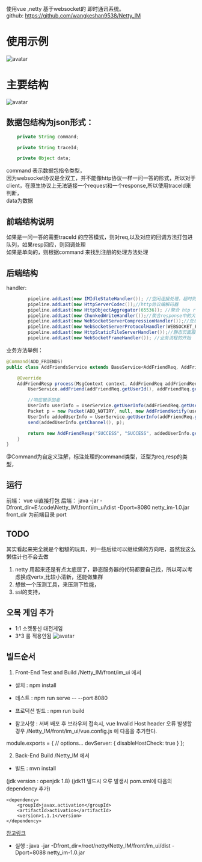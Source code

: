 使用vue ,netty 基于websocket的 即时通讯系统。  
github: https://github.com/wangkeshan9538/Netty_IM  

# 使用示例

![avatar](./doc/ttt.gif)

# 主要结构

![avatar](./doc/yyy.png)


##  数据包结构为json形式：
```java
    private String command;

    private String traceId;

    private Object data;
```
command 表示数据包指令类型，  
因为websocket协议是全双工，并不能像http协议一样一问一答的形式，所以对于client，在原生协议上无法链接一个request和一个response,所以使用traceId来判断，  
data为数据  

## 前端结构说明
如果是一问一答的需要traceId 的应答模式，则对req,以及对应的回调方法打包进队列，如果resp回应，则回调处理  
如果是单向的，则根据command 来找到注册的处理方法处理

## 后端结构
handler:

``` java
        pipeline.addLast(new IMIdleStateHandler()); //空闲连接处理，超时则关闭
        pipeline.addLast(new HttpServerCodec());//http协议编解码器
        pipeline.addLast(new HttpObjectAggregator(65536)); //聚合 htp requet中的chunk内容，
        pipeline.addLast(new ChunkedWriteHandler());//聚合response中的大量数据内容
        pipeline.addLast(new WebSocketServerCompressionHandler());//处理websocket的扩展以及判断协议升级
        pipeline.addLast(new WebSocketServerProtocolHandler(WEBSOCKET_PATH, null, true));//会自动添加websocket握手handler,握手完成会添加websocket的编解码器
        pipeline.addLast(new HttpStaticFileServerHandler());//静态页面服务，
        pipeline.addLast(new WebSocketFrameHandler()); //业务流程的开始 
```

业务方法举例：

``` java
@Command(ADD_FRIENDS)
public class AddFriendsService extends BaseService<AddFriendReq, AddFriendResp> {

    @Override
    AddFriendResp process(MsgContext context, AddFriendReq addFriendReq) {
        UserService.addFriend(addFriendReq.getUserId(), addFriendReq.getAddId());

        //响应被添加者
        UserInfo userInfo = UserService.getUserInfo(addFriendReq.getUserId());
        Packet p = new Packet(ADD_NOTIRY, null, new AddFriendNotify(userInfo.getUserId(), userInfo.getUserName()));
        UserInfo addedUserInfo = UserService.getUserInfo(addFriendReq.getAddId());
        send(addedUserInfo.getChannel(), p);

        return new AddFriendResp("SUCCESS", "SUCCESS", addedUserInfo.getUserId(), addedUserInfo.getUserName());
    }
}

```
@Command为自定义注解，标注处理的command类型，泛型为req,resp的类型，

## 运行
前端： vue ui直接打包
后端：  java -jar -Dfront_dir=E:\code\Netty_IM\front\im_ui\dist -Dport=8080 netty_im-1.0.jar
front_dir 为前端目录
port

## TODO
其实看起来完全就是个粗糙的玩具，列一些后续可以继续做的方向吧，虽然我这么懒估计也不会去做
1. netty 用起来还是有点太底层了，静态服务器的代码都要自己找，所以可以考虑换成vertx,比较小清新，还能做集群
2. 想做一个压测工具，来压测下性能，
3. ssl的支持，


## 오목 게임 추가 
- 1:1 소켓통신 대전게임
- 3*3 룰 적용안됨
![avatar](./doc/omokdemo.gif)


## 빌드순서
1. Front-End Test and Build
/Netty_IM/front/im_ui 에서
- 설치 : npm install
- 테스트 : npm run serve -- --port 8080
- 프로덕션 빌드 : npm run build

- 참고사항 : 서버 배포 후 브라우저 접속시, vue Invalid Host header 오류 발생할 경우
/Netty_IM/front/im_ui/vue.config.js 에 다음을 추가한다.

module.exports = {
  // options...
  devServer: {
    disableHostCheck: true
  }
};

2. Back-End Build
/Netty_IM 에서
- 빌드 : mvn install 

(jdk version : openjdk 1.8)
(jdk11 빌드시 오류 발생시 pom.xml에 다음의 dependency 추가)
```
<dependency>
    <groupId>javax.activation</groupId>
    <artifactId>activation</artifactId>
    <version>1.1.1</version>
</dependency>
```
[참고링크](https://vo.la/U5jiRz "StackOverflow")
- 실행 : 
java -jar -Dfront_dir=/root/netty/Netty_IM/front/im_ui/dist -Dport=8088 netty_im-1.0.jar


